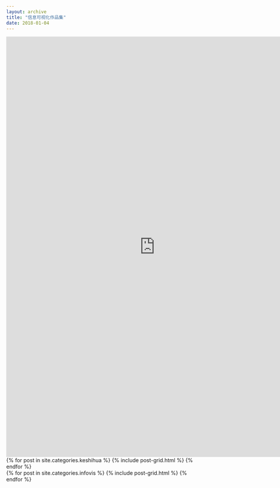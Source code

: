 ```yaml
---
layout: archive
title: "信息可视化作品集"
date: 2018-01-04
---
```


<iframe src="https://public.tableau.com/views/4S_3/1?:embed=y&:display_count=yes" width="794px" height="1122px" frameborder="0"></iframe>
{% for post in site.categories.keshihua %} {% include post-grid.html %} {% endfor %}

<div class="tiles">
{% for post in site.categories.infovis %}
  {% include post-grid.html %}
{% endfor %}
</div><!-- /.tiles 把所有categories 有 infovis 的列出来-->
